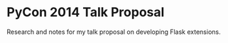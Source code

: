 PyCon 2014 Talk Proposal 
========================

Research and notes for my talk proposal on developing Flask extensions. 
